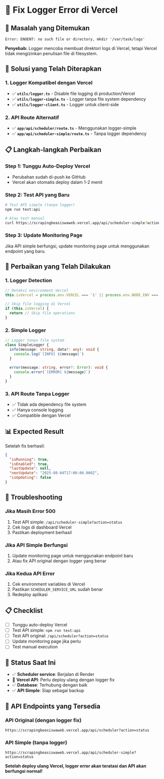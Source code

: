 # 🔧 Fix Logger Error di Vercel

## 🚨 Masalah yang Ditemukan

```
Error: ENOENT: no such file or directory, mkdir '/var/task/logs'
```

**Penyebab:** Logger mencoba membuat direktori logs di Vercel, tetapi Vercel tidak mengizinkan penulisan file di filesystem.

## 🚀 Solusi yang Telah Diterapkan

### **1. Logger Kompatibel dengan Vercel**
- ✅ **`utils/logger.ts`** - Disable file logging di production/Vercel
- ✅ **`utils/logger-simple.ts`** - Logger tanpa file system dependency
- ✅ **`utils/logger-client.ts`** - Logger untuk client-side

### **2. API Route Alternatif**
- ✅ **`app/api/scheduler/route.ts`** - Menggunakan logger-simple
- ✅ **`app/api/scheduler-simple/route.ts`** - Tanpa logger dependency

## 📋 Langkah-langkah Perbaikan

### **Step 1: Tunggu Auto-Deploy Vercel**
- Perubahan sudah di-push ke GitHub
- Vercel akan otomatis deploy dalam 1-2 menit

### **Step 2: Test API yang Baru**
```bash
# Test API simple (tanpa logger)
npm run test:api

# Atau test manual
curl https://scrapingbeasiswaweb.vercel.app/api/scheduler-simple?action=status
```

### **Step 3: Update Monitoring Page**
Jika API simple berfungsi, update monitoring page untuk menggunakan endpoint yang baru.

## 🔧 Perbaikan yang Telah Dilakukan

### **1. Logger Detection**
```typescript
// Deteksi environment Vercel
this.isVercel = process.env.VERCEL === '1' || process.env.NODE_ENV === 'production'

// Skip file logging di Vercel
if (this.isVercel) {
  return // Skip file operations
}
```

### **2. Simple Logger**
```typescript
// Logger tanpa file system
class SimpleLogger {
  info(message: string, data?: any): void {
    console.log(`[INFO] ${message}`)
  }
  
  error(message: string, error?: Error): void {
    console.error(`[ERROR] ${message}`)
  }
}
```

### **3. API Route Tanpa Logger**
- ✅ Tidak ada dependency file system
- ✅ Hanya console logging
- ✅ Compatible dengan Vercel

## 📊 Expected Result

Setelah fix berhasil:
```json
{
  "isRunning": true,
  "isEnabled": true,
  "lastUpdate": null,
  "nextUpdate": "2025-08-04T17:00:00.000Z",
  "isUpdating": false
}
```

## 🐛 Troubleshooting

### **Jika Masih Error 500**
1. Test API simple: `/api/scheduler-simple?action=status`
2. Cek logs di dashboard Vercel
3. Pastikan deployment berhasil

### **Jika API Simple Berfungsi**
1. Update monitoring page untuk menggunakan endpoint baru
2. Atau fix API original dengan logger yang benar

### **Jika Kedua API Error**
1. Cek environment variables di Vercel
2. Pastikan `SCHEDULER_SERVICE_URL` sudah benar
3. Redeploy aplikasi

## 📋 Checklist

- [ ] Tunggu auto-deploy Vercel
- [ ] Test API simple: `npm run test:api`
- [ ] Test API original: `/api/scheduler?action=status`
- [ ] Update monitoring page jika perlu
- [ ] Test manual execution

## 🎯 Status Saat Ini

- ✅ **Scheduler service**: Berjalan di Render
- 🔄 **Vercel API**: Perlu deploy ulang dengan logger fix
- ✅ **Database**: Terhubung dengan baik
- ✅ **API Simple**: Siap sebagai backup

## 🚀 API Endpoints yang Tersedia

### **API Original (dengan logger fix)**
```
https://scrapingbeasiswaweb.vercel.app/api/scheduler?action=status
```

### **API Simple (tanpa logger)**
```
https://scrapingbeasiswaweb.vercel.app/api/scheduler-simple?action=status
```

**Setelah deploy ulang Vercel, logger error akan teratasi dan API akan berfungsi normal!** 